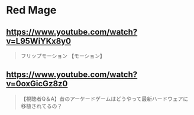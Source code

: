 # Red Mage

## https://www.youtube.com/watch?v=L95WiYKx8y0

> フリップモーション 【モーション】

## https://www.youtube.com/watch?v=0oxGicGz8z0

> 【視聴者Q＆A】昔のアーケードゲームはどうやって最新ハードウェアに移植されてるの？ 
